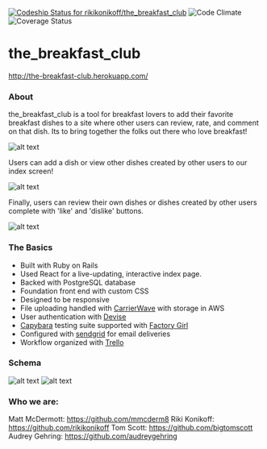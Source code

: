 [ ![Codeship Status for rikikonikoff/the_breakfast_club](https://codeship.com/projects/4344b340-bf10-0134-bd06-7a625a3fabd4/status?branch=master)](https://codeship.com/projects/196485)
![Code Climate](https://codeclimate.com/github/rikikonikoff/the_breakfast_club.png)
![Coverage Status](https://coveralls.io/repos/rikikonikoff/the_breakfast_club/badge.png)


# the_breakfast_club

http://the-breakfast-club.herokuapp.com/

### About

the_breakfast_club is a tool for breakfast lovers to add their favorite breakfast dishes to a site where other users can review, rate, and comment on that dish. Its to bring together the folks out there who love breakfast!

![alt text](http://i.imgur.com/EXppCZB.png)

Users can add a dish or view other dishes created by other users to our index screen!

![alt text](http://i.imgur.com/uYSbhhd.pngs)

Finally, users can review their own dishes or dishes created by other users complete with 'like' and 'dislike' buttons.

![alt text](http://i.imgur.com/kFDiyrB.png)

### The Basics

* Built with Ruby on Rails
* Used React for a live-updating, interactive index page. 
* Backed with PostgreSQL database
* Foundation front end with custom CSS
* Designed to be responsive
* File uploading handled with [CarrierWave](https://github.com/carrierwaveuploader/carrierwave) with storage in AWS
* User authentication with [Devise](https://github.com/plataformatec/devise)
* [Capybara](https://github.com/jnicklas/capybara) testing suite supported with [Factory Girl](https://github.com/thoughtbot/factory_girl)
* Configured with [sendgrid](http://sendgrid.com/) for email deliveries
* Workflow organized with [Trello](https://trello.com/b/QNnfLJre/the-breakfast-club)

### Schema

![alt text](http://i.imgur.com/YSyhpd4.png)
![alt text](http://i.imgur.com/3XsBTdo.png)

### Who we are:

Matt McDermott: https://github.com/mmcderm8
Riki Konikoff: https://github.com/rikikonikoff
Tom Scott: https://github.com/bigtomscott
Audrey Gehring: https://github.com/audreygehring
